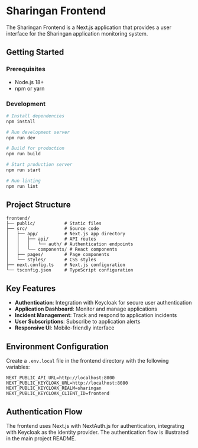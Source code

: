 # Sharingan Frontend

The Sharingan Frontend is a Next.js application that provides a user interface for the Sharingan application monitoring system.

## Getting Started

### Prerequisites

- Node.js 18+
- npm or yarn

### Development

```bash
# Install dependencies
npm install

# Run development server
npm run dev

# Build for production
npm run build

# Start production server
npm run start

# Run linting
npm run lint
```

## Project Structure

```
frontend/
├── public/           # Static files
├── src/              # Source code
│   ├── app/          # Next.js app directory
│   │   ├── api/      # API routes
│   │   │   └── auth/ # Authentication endpoints
│   │   └── components/ # React components
│   ├── pages/        # Page components
│   └── styles/       # CSS styles
├── next.config.ts    # Next.js configuration
└── tsconfig.json     # TypeScript configuration
```

## Key Features

- **Authentication**: Integration with Keycloak for secure user authentication
- **Application Dashboard**: Monitor and manage applications
- **Incident Management**: Track and respond to application incidents
- **User Subscriptions**: Subscribe to application alerts
- **Responsive UI**: Mobile-friendly interface

## Environment Configuration

Create a `.env.local` file in the frontend directory with the following variables:

```
NEXT_PUBLIC_API_URL=http://localhost:8000
NEXT_PUBLIC_KEYCLOAK_URL=http://localhost:8080
NEXT_PUBLIC_KEYCLOAK_REALM=sharingan
NEXT_PUBLIC_KEYCLOAK_CLIENT_ID=frontend
```

## Authentication Flow

The frontend uses Next.js with NextAuth.js for authentication, integrating with Keycloak as the identity provider. The authentication flow is illustrated in the main project README.